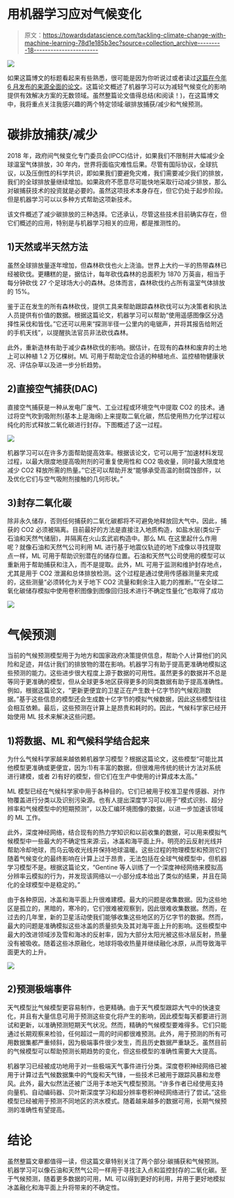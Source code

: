 # 用机器学习应对气候变化

> 原文：<https://towardsdatascience.com/tackling-climate-change-with-machine-learning-78d1e185b3ec?source=collection_archive---------18----------------------->

![](img/f3b0231193119c0881c3f5fd230bc841.png)

如果这篇博文的标题看起来有些熟悉，很可能是因为你听说过或者读过[这篇在今年 6 月发布的来源全面的论文](https://arxiv.org/pdf/1906.05433.pdf)。这篇论文概述了机器学习可以为减轻气候变化的影响提供有效解决方案的无数领域。虽然整篇论文值得总结(和阅读！)，在这篇博文中，我将重点关注我感兴趣的两个特定领域:碳排放捕获/减少和气候预测。

# 碳排放捕获/减少

2018 年，政府间气候变化专门委员会(IPCC)估计，如果我们不限制并大幅减少全球温室气体排放，30 年内，世界将面临灾难性后果。尽管有国际协议，全球抗议，以及压倒性的科学共识，即如果我们要避免灾难，我们需要减少我们的排放，我们的全球排放量继续增加。如果政府不愿意尽可能快地采取行动减少排放，那么对碳捕获技术的投资就是必要的。虽然这项技术本身存在，但它仍处于起步阶段。但是机器学习可以以多种方式帮助这项新技术。

该文件概述了减少碳排放的三种选择。它还承认，尽管这些技术目前确实存在，但它们概述的应用，特别是与机器学习相关的应用，都是推测性的。

## 1)天然或半天然方法

虽然全球排放量逐年增加，但森林砍伐也火上浇油。世界上大约一半的热带森林已经被砍伐。更糟糕的是，据估计，每年砍伐森林的总面积为 1870 万英亩，相当于每分钟砍伐 27 个足球场大小的森林。总体而言，森林砍伐约占所有温室气体排放的 15%。

鉴于正在发生的所有森林砍伐，提供工具来帮助跟踪森林砍伐可以为决策者和执法人员提供有价值的数据。根据这篇论文，机器学习可以帮助“使用遥感图像区分选择性采伐和皆伐。”它还可以用来“探测半径一公里内的电锯声，并将其报告给附近的手机天线”，以提醒执法官员非法砍伐森林。

此外，重新造林有助于减少森林砍伐的影响。据估计，在现有的森林和废弃的土地上可以种植 1.2 万亿棵树。ML 可用于帮助定位合适的种植地点、监控植物健康状况、评估杂草以及进一步分析趋势。

## 2)直接空气捕获(DAC)

直接空气捕获是一种从发电厂废气、工业过程或环境空气中提取 CO2 的技术。通过将空气吹到吸附剂(基本上是海绵)上来提取二氧化碳，然后使用热力化学过程以纯化的形式释放二氧化碳进行封存。下图概述了这一过程。

![](img/177e49c9731502490ba37e4521a59c53.png)

机器学习可以在许多方面帮助提高效率。根据该论文，它可以用于“加速材料发现过程，以最大限度地提高吸附剂的可重复使用性和 CO2 吸收量，同时最大限度地减少 CO2 释放所需的热量。”它还可以帮助开发“能够承受高温的耐腐蚀部件，以及优化它们与空气吸附剂接触的几何形状。”

## 3)封存二氧化碳

除非永久储存，否则任何捕获的二氧化碳都将不可避免地释放回大气中。因此，捕获的 CO2 必须被隔离。目前最好的方法是直接注入地质构造，如盐水层(类似于石油和天然气储层)，并隔离在火山玄武岩构造中。那么 ML 在这里起什么作用呢？就像石油和天然气公司利用 ML 进行基于地震仪轨迹的地下成像以寻找提取点一样，ML 可用于帮助识别潜在的储存位置。石油和天然气公司使用的模型可以重新用于帮助捕获和注入，而不是提取。此外，ML 可用于监测和维护封存地点，尤其是用于 CO2 泄漏和总体排放检测。这个过程是通过使用传感器测量来完成的，这些测量“必须转化为关于地下 CO2 流量和剩余注入能力的推断。”“在全球二氧化碳储存模拟中使用卷积图像到图像回归技术进行不确定性量化”也取得了成功

![](img/45c57eaf16c38373371ef6e308fdac9e.png)

# 气候预测

当前的气候预测模型用于为地方和国家政府决策提供信息，帮助个人计算他们的风险和足迹，并估计我们的排放物的潜在影响。机器学习有助于提高更准确地模拟这些预测的能力。这些进步很大程度上源于数据的可用性。虽然更多的数据并不总是等同于更准确的模型，但从全球更多地区获得更多的同类数据有助于提高准确性。例如，根据这篇论文，“更新更便宜的卫星正在产生数十亿字节的气候观测数据。”基于这些信息的模型还会生成数十亿字节的模拟气候数据，因此这些模型往往会相互依赖。最后，这些预测在计算上是昂贵和耗时的。因此，气候科学家已经开始使用 ML 技术来解决这些问题。

## 1)将数据、ML 和气候科学结合起来

为什么气候科学家越来越依赖机器学习模型？根据这篇论文，这些模型“可能比其他模型更准确或更便宜，因为:1)有丰富的数据，但很难用传统的统计方法对系统进行建模，或者 2)有好的模型，但它们在生产中使用的计算成本太高。”

ML 模型已经在气候科学家中用于各种目的。它们已被用于校准卫星传感器、对作物覆盖进行分类以及识别污染源。也有人提出深度学习可以用于“模式识别、超分辨率和气候模型中的短期预测”，以及汇编环境图像的数据，以进一步加速该领域的 ML 工作。

此外，深度神经网络，结合现有的热力学知识和以前收集的数据，可以用来模拟气候模型中一些最大的不确定性来源:云，冰盖和海平面上升。明亮的云反射光线并帮助冷却地球，而乌云吸收光线并保持地球温暖。这些过程的物理模型和预测它们随着气候变化的最终影响在计算上过于昂贵，无法包括在全球气候模型中，但机器学习模型不是。根据这篇论文，“Gentine 等人训练了一个深度神经网络来模拟高分辨率云模拟的行为，并发现该网络以一小部分成本给出了类似的结果，并且在简化的全球模型中是稳定的。”

由于各种原因，冰盖和海平面上升很难建模。最大的问题是收集数据。因为这些地区是孤立的，黑暗的，寒冷的，它们很难被观察到，因此很难收集数据。然而，在过去的几年里，新的卫星活动使我们能够收集这些地区的万亿字节的数据。然而，最大的问题是准确模拟这些冰盖的质量损失及其对海平面上升的影响。这些模型中最大的改进领域涉及雪和海冰的反射率，因为大部分太阳光被这些冰层反射，热量没有被吸收。随着这些冰原融化，地球将吸收热量并继续融化冰原，从而导致海平面更大的上升。

![](img/a0c588e317cbc2c61ec579a38deac0a4.png)

## 2)预测极端事件

天气模型比气候模型更容易制作，也更精确。由于天气模型跟踪大气中的快速变化，并且有大量信息可用于预测这些变化将产生的影响，因此模型每天都要进行测试和更新，以准确预测短期天气状况。然而，精确的气候模型要难得多。它们只能通过长期观察来检验，任何超过一周的时间都很难预测。此外，用于预测的所有可用数据集都严重倾斜，因为极端事件很少发生，而且历史数据严重缺乏。虽然目前的气候模型可以帮助预测长期趋势的变化，但这些模型的准确性需要大大提高。

机器学习已经被成功地用于对一些极端天气事件进行分类。深度卷积神经网络已被用于计算过去气候数据集中的气旋和天气锋，一些技术已被用于跟踪风暴和龙卷风。此外，最大似然法还被广泛用于本地天气模型预测。“许多作者已经使用支持向量机、自动编码器、贝叶斯深度学习和超分辨率卷积神经网络进行了尝试。”这些模型已经被用于预测不同地区的洪水模式。随着越来越多的数据可用，长期气候预测的准确性有望提高。

# 结论

虽然整篇文章都值得一读，但这篇文章特别关注了两个部分:碳捕获和气候预测。机器学习可以像石油和天然气公司一样用于寻找注入点和监控封存的二氧化碳。至于气候预测，随着更多数据的可用，ML 可以得到更好的利用，并用于更好地模拟冰盖融化和海平面上升将带来的不确定性。